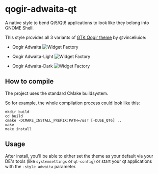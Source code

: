 qogir-adwaita-qt
================

A native style to bend Qt5/Qt6 applications to look like they belong into GNOME Shell.

This style provides all 3 variants of [GTK Qogir theme](https://github.com/vinceliuice/Qogir-theme) by @vinceliuice:

* Qogir Adwaita
![Widget Factory](data/screenshots/qogir-adwaita.png)

* Qogir Adwaita-Light
![Widget Factory](data/screenshots/qogir-adwaita-light.png)

* Qogir Adwaita-Dark
![Widget Factory](data/screenshots/qogir-adwaita-dark.png)

## How to compile

The project uses the standard CMake buildsystem.

So for example, the whole compilation process could look like this:

```
mkdir build
cd build
cmake -DCMAKE_INSTALL_PREFIX:PATH=/usr [-DUSE_QT6] ..
make
make install
```

## Usage

After install, you'll be able to either set the theme as your default via your DE's tools (like `systemsettings` or `qt-config`) or start your qt applications with the `-style adwaita` parameter.
